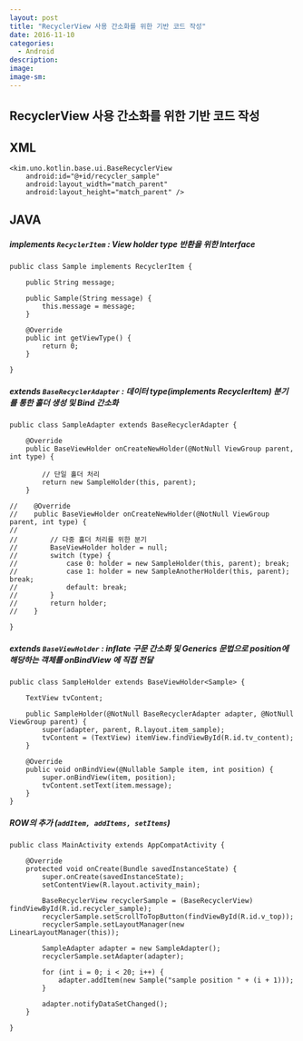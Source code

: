 ```yaml
---
layout: post
title: "RecyclerView 사용 간소화를 위한 기반 코드 작성"
date: 2016-11-10
categories:
  - Android
description:
image:
image-sm:
---
```


## RecyclerView 사용 간소화를 위한 기반 코드 작성

## XML
```
<kim.uno.kotlin.base.ui.BaseRecyclerView
    android:id="@+id/recycler_sample"
    android:layout_width="match_parent"
    android:layout_height="match_parent" />
```

## JAVA
##### implements `RecyclerItem` : View holder type 반환을 위한 Interface

```
public class Sample implements RecyclerItem {

    public String message;

    public Sample(String message) {
        this.message = message;
    }

    @Override
    public int getViewType() {
        return 0;
    }

}

```

##### extends `BaseRecyclerAdapter` : 데이터 type(implements RecyclerItem) 분기를 통한 홀더 생성 및 Bind 간소화

```
public class SampleAdapter extends BaseRecyclerAdapter {

    @Override
    public BaseViewHolder onCreateNewHolder(@NotNull ViewGroup parent, int type) {

        // 단일 홀더 처리
        return new SampleHolder(this, parent);
    }

//    @Override
//    public BaseViewHolder onCreateNewHolder(@NotNull ViewGroup parent, int type) {
//
//        // 다중 홀더 처리를 위한 분기
//        BaseViewHolder holder = null;
//        switch (type) {
//            case 0: holder = new SampleHolder(this, parent); break;
//            case 1: holder = new SampleAnotherHolder(this, parent); break;
//            default: break;
//        }
//        return holder;
//    }

}

```

##### extends `BaseViewHolder` : inflate 구문 간소화 및 Generics 문법으로 position에 해당하는 객체를 onBindView 에 직접 전달

```
public class SampleHolder extends BaseViewHolder<Sample> {

    TextView tvContent;

    public SampleHolder(@NotNull BaseRecyclerAdapter adapter, @NotNull ViewGroup parent) {
        super(adapter, parent, R.layout.item_sample);
        tvContent = (TextView) itemView.findViewById(R.id.tv_content);
    }

    @Override
    public void onBindView(@Nullable Sample item, int position) {
        super.onBindView(item, position);
        tvContent.setText(item.message);
    }
}
```

##### ROW의 추가 (`addItem, addItems, setItems`)

```
public class MainActivity extends AppCompatActivity {

    @Override
    protected void onCreate(Bundle savedInstanceState) {
        super.onCreate(savedInstanceState);
        setContentView(R.layout.activity_main);

        BaseRecyclerView recyclerSample = (BaseRecyclerView) findViewById(R.id.recycler_sample);
        recyclerSample.setScrollToTopButton(findViewById(R.id.v_top));
        recyclerSample.setLayoutManager(new LinearLayoutManager(this));

        SampleAdapter adapter = new SampleAdapter();
        recyclerSample.setAdapter(adapter);

        for (int i = 0; i < 20; i++) {
            adapter.addItem(new Sample("sample position " + (i + 1)));
        }

        adapter.notifyDataSetChanged();
    }

}
```
